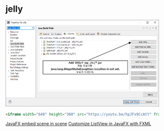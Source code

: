# jelly
![q1](./q1.png)
```markdown
<iframe width="640" height="360" src="https://youtu.be/hpJFx9CcAtY" frameborder="0" gesture="media" allowfullscreen=""></iframe>
```
[JavaFX embed scene in scene](https://stackoverflow.com/questions/22161586/javafx-embed-scene-in-scene)
[Customize ListView in JavaFX with FXML](https://stackoverflow.com/questions/19588029/customize-listview-in-javafx-with-fxml)
